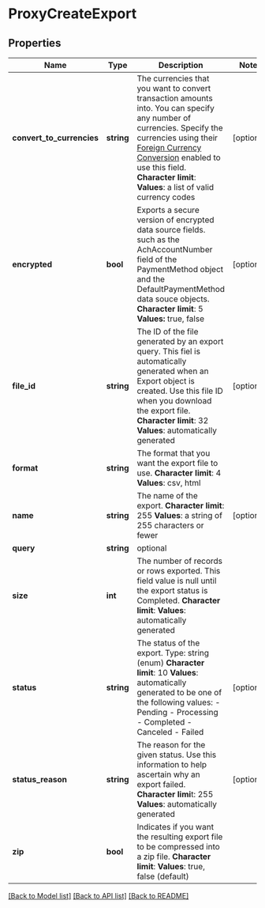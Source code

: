 # ProxyCreateExport

## Properties
Name | Type | Description | Notes
------------ | ------------- | ------------- | -------------
**convert_to_currencies** | **string** | The currencies that you want to convert transaction amounts into. You can specify any number of currencies. Specify the currencies using their [Foreign Currency Conversion](https://knowledgecenter.zuora.com/CC_Finance/Foreign_Currency_Conversion) enabled to use this field. **Character limit**: **Values**: a list of valid currency codes | [optional] 
**encrypted** | **bool** | Exports a secure version of encrypted data source fields. such as the AchAccountNumber field of the PaymentMethod object and the DefaultPaymentMethod data souce objects. **Character limit**: 5 **Values:** true, false | [optional] 
**file_id** | **string** | The ID of the file generated by an export query. This fiel is automatically generated when an Export object is created. Use this file ID when you download the export file. **Character limit**: 32 **Values**: automatically generated | [optional] 
**format** | **string** | The format that you want the export file to use. **Character limit**: 4 **Values**: csv, html | 
**name** | **string** | The name of the export. **Character limit**: 255 **Values**: a string of 255 characters or fewer | [optional] 
**query** | **string** | optional | 
**size** | **int** | The number of records or rows exported. This field value is null until the export status is Completed. **Character limit**: **Values**: automatically generated | 
**status** | **string** | The status of the export. Type: string (enum) **Character limit**: 10 **Values**: automatically generated to be one of the following values:  - Pending - Processing - Completed - Canceled - Failed | [optional] 
**status_reason** | **string** | The reason for the given status. Use this information to help ascertain why an export failed. **Character limi**t: 255 **Values**: automatically generated | [optional] 
**zip** | **bool** | Indicates if you want the resulting export file to be compressed into a zip file. **Character limit**: **Values**: true, false (default) | 

[[Back to Model list]](../README.md#documentation-for-models) [[Back to API list]](../README.md#documentation-for-api-endpoints) [[Back to README]](../README.md)



